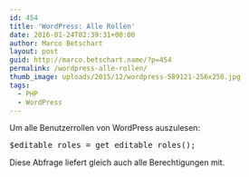 ```yaml
---
id: 454
title: 'WordPress: Alle Rollen'
date: 2016-01-24T02:39:31+00:00
author: Marco Betschart
layout: post
guid: http://marco.betschart.name/?p=454
permalink: /wordpress-alle-rollen/
thumb_image: uploads/2015/12/wordpress-589121-256x256.jpg
tags:
  - PHP
  - WordPress
---
```

Um alle Benutzerrollen von WordPress auszulesen:

<div class="snippetcpt-wrap" id="snippet-502" data-id="502" data-edit="http://dev.marco-betschart.local/wp-admin/post.php?post=502&action=edit" data-copy="/wp-admin/export.php?type=jekyll&#038;snippet=b31d996337&#038;id=502" data-fullscreen="http://dev.marco-betschart.local/code-snippets/all-user-roles/?full-screen=1">
  <pre class="prettyprint linenums lang-php" title="All user roles">$editable_roles = get_editable_roles();</pre>
</div>

Diese Abfrage liefert gleich auch alle Berechtigungen mit.